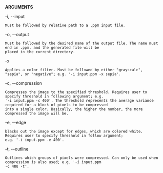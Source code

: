 **ARGUMENTS**

-i, --input
 
    Must be followed by relative path to a .ppm input file.

-o, --output

    Must be followed by the desired name of the output file. The name must end in .ppm, and the generated file will be
    placed in the current directory. 
    
-x

    Applies a color filter. Must be followed by either "grayscale", "sepia", or "negative"; e.g. '-i input.ppm -x sepia'.

-c, --compression

    Compresses the image to the specified threshold. Requires user to specify threshold in following argument; e.g. 
    '-i input.ppm -c 400'. The threshold represents the average variance required for a block of pixels to be compressed
    into a single color. Basically, the higher the number, the more compressed the image will be.
    
-e, --edge 

    blacks out the image except for edges, which are colored white. Requires user to specify threshold in follow argument;
    e.g. '-i input.ppm -e 400'.

-t, --outline

    Outlines which groups of pixels were compressed. Can only be used when compression is also used; e.g. '-i input.ppm
    -c 400 -t'.
    
    
